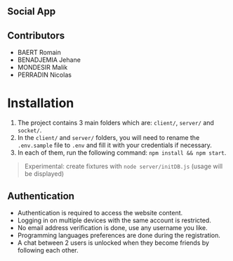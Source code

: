 ## Social App

## Contributors
- BAERT Romain
- BENADJEMIA Jehane
- MONDESIR Malik
- PERRADIN Nicolas

# Installation
1. The project contains 3 main folders which are: `client/`, `server/` and `socket/`.
2. In the `client/` and `server/` folders, you will need to rename the `.env.sample` file to `.env` and fill it with your credentials if necessary.
3. In each of them, run the following command: `npm install && npm start`.

> Experimental: create fixtures with `node server/initDB.js` (usage will be displayed)

## Authentication
- Authentication is required to access the website content.
- Logging in on multiple devices with the same account is restricted.
- No email address verification is done, use any username you like.
- Programming languages preferences are done during the registration.
- A chat between 2 users is unlocked when they become friends by following each other.